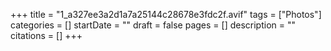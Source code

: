 +++
title = "1_a327ee3a2d1a7a25144c28678e3fdc2f.avif"
tags = ["Photos"]
categories = []
startDate = ""
draft = false
pages = []
description = ""
citations = []
+++
